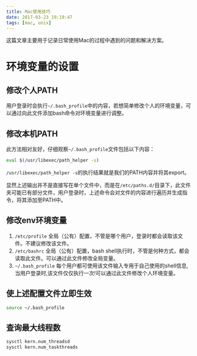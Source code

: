 ```yaml
---
title: Mac使用技巧
date: 2017-03-23 19:19:47
tags: [mac, unix]
---
```


这篇文章主要用于记录日常使用Mac的过程中遇到的问题和解决方案。

# 环境变量的设置

## 修改个人PATH

用户登录时会执行`~/.bash_profile`中的内容，若想简单修改个人的环境变量，可以通过向此文件添加bash命令对环境变量进行调整。

## 修改本机PATH

此方法相对友好，仔细观察`~/.bash_profile`文件包括以下内容：

``` bash
eval $(/usr/libexec/path_helper -s)
```

`/usr/libexec/path_helper -s`的执行结果就是我们的PATH内容并将其export。

显然上述输出并不是直接写在单个文件中，而是在`/etc/paths.d/`目录下，此文件夹可能已有部分文件，用户登录时，上述命令会对文件的内容进行遍历并生成指令，将其添加至PATH中。

## 修改env环境变量

1. `/etc/profile` 全局（公有）配置，不管是哪个用户，登录时都会读取该文件。不建议修改该文件。
1. `/etc/bashrc` 全局（公有）配置，bash shell执行时，不管是何种方式，都会读取此文件。可以通过此文件修改全局变量。
1. `~/.bash_profile` 每个用户都可使用该文件输入专用于自己使用的shell信息,当用户登录时,该文件仅仅执行一次!可以通过此文件修改个人环境变量。

## 使上述配置文件立即生效

``` bash
source ~/.bash_profile
```

## 查询最大线程数

``` bash
sysctl kern.num_threadsd
sysctl kern.num_taskthreads
```